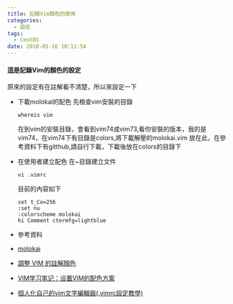 ```yaml
---
title: 記錄Vim顏色的使用
categories:
  - 設定
tags:
  - CentOS
date: 2018-05-16 10:11:54
---
```

#### 這是記錄Vim的顏色的設定
原來的設定有在註解看不清楚，所以來設定一下
 * 下載molokai的配色
    先檢查vim安裝的目錄
	```
	whereis vim
	```
	在到vim的安裝目錄，會看到vim74或vim73,看你安裝的版本，我的是vim74，在vim74下有目錄是colors,將下載解壓的molokai.vim
	放在此，在參考資料下有gitthub,請自行下載，下載後放在colors的目錄下
 * 在使用者建立配色
   在~目錄建立文件
   ```
   vi .vimrc
   ```
   目前的內容如下
   ```
   set t_Co=256
   :set nu
   :colorscheme molokai
   hi Comment ctermfg=lightblue
   ```
   
* 參考資料
 * [molokai](http://worldend.logdown.com/posts/746211-adjust-the-color-of-comment-in-vim)
 * [調整 VIM 的註解顏色](https://vim.ink/vim-color-schemes.html)
 * [VIM学习笔记：设置VIM的配色方案](http://www.cnblogs.com/heiing/archive/2012/02/02/2335825.html)
 * [個人化自己的vim文字編輯器(.vimrc設定教學)](https://magiclen.org/vimrc/)
 